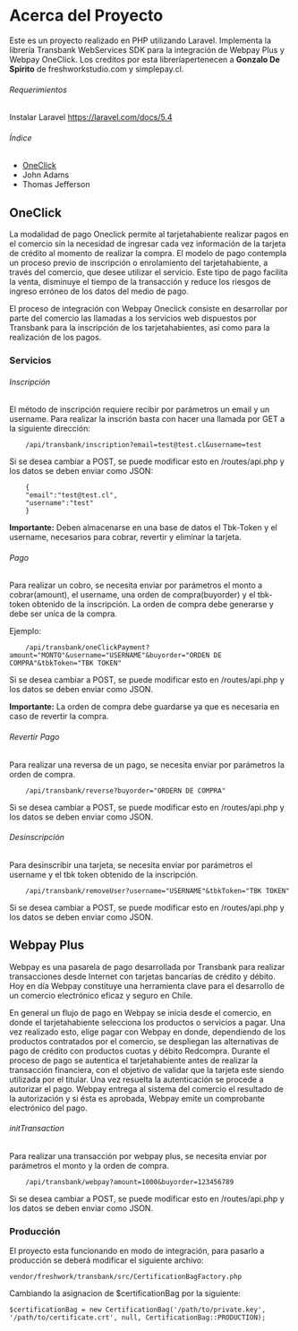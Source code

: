 # Acerca del Proyecto

Este es un proyecto realizado en PHP utilizando Laravel. 
Implementa la librería Transbank WebServices SDK para la integración de Webpay Plus y Webpay OneClick. 
Los creditos por esta libreríapertenecen a **Gonzalo De Spirito** de freshworkstudio.com y simplepay.cl.

###### Requerimientos
Instalar Laravel
https://laravel.com/docs/5.4

###### Índice
- [OneClick](#OneClick)
- John Adams
- Thomas Jefferson
## OneClick
La modalidad de pago Oneclick permite al tarjetahabiente realizar pagos en el comercio sin la
necesidad de ingresar cada vez información de la tarjeta de crédito al momento de realizar la
compra. El modelo de pago contempla un proceso previo de inscripción o enrolamiento del
tarjetahabiente, a través del comercio, que desee utilizar el servicio. Este tipo de pago facilita la
venta, disminuye el tiempo de la transacción y reduce los riesgos de ingreso erróneo de los datos
del medio de pago.

El proceso de integración con Webpay Oneclick consiste en desarrollar por parte del comercio las
llamadas a los servicios web dispuestos por Transbank para la inscripción de los tarjetahabientes,
así como para la realización de los pagos.

### Servicios

###### Inscripción
El método de inscripción requiere recibir por parámetros un email y un username.
Para realizar la inscrión basta con  hacer una llamada por GET a la siguiente dirección:

        /api/transbank/inscription?email=test@test.cl&username=test

Si se desea cambiar a POST, se puede modificar esto en /routes/api.php y los datos se deben enviar como JSON:

        {
        "email":"test@test.cl",
        "username":"test"
        }

**Importante:** Deben almacenarse en una base de datos el Tbk-Token y el username, necesarios para cobrar, revertir y eliminar la tarjeta.

###### Pago
 Para realizar un cobro, se necesita enviar por parámetros el monto a cobrar(amount), el username, una orden de compra(buyorder) y el tbk-token obtenido de la inscripción.
 La orden de compra debe generarse y debe ser unica de la compra.
 
 Ejemplo:
 
        /api/transbank/oneClickPayment?amount="MONTO"&username="USERNAME"&buyorder="ORDEN DE COMPRA"&tbkToken="TBK TOKEN"

Si se desea cambiar a POST, se puede modificar esto en /routes/api.php y los datos se deben enviar como JSON.

**Importante:** La orden de compra debe guardarse ya que es necesaria en caso de revertir la compra.
###### Revertir Pago
 Para realizar una reversa de un pago, se necesita enviar por parámetros la orden de compra.
        
        /api/transbank/reverse?buyorder="ORDERN DE COMPRA"

Si se desea cambiar a POST, se puede modificar esto en /routes/api.php y los datos se deben enviar como JSON.

###### Desinscripción
Para desinscribir una tarjeta, se necesita enviar por parámetros el username y el tbk token obtenido de la inscripción.

        /api/transbank/removeUser?username="USERNAME"&tbkToken="TBK TOKEN"

Si se desea cambiar a POST, se puede modificar esto en /routes/api.php y los datos se deben enviar como JSON.

## Webpay Plus
Webpay es una pasarela de pago desarrollada por Transbank para realizar transacciones desde Internet con tarjetas bancarías de crédito y débito. Hoy en día Webpay constituye una herramienta clave para el desarrollo de un comercio electrónico eficaz y seguro en Chile. 

En general un flujo de pago en Webpay se inicia desde el comercio, en donde el tarjetahabiente selecciona los productos o servicios a pagar. Una vez realizado esto, elige pagar con Webpay en donde, dependiendo de los productos contratados por el comercio, se despliegan las alternativas de pago de crédito con productos cuotas y débito Redcompra. Durante el proceso de pago se autentica el tarjetahabiente antes de realizar la transacción financiera, con el objetivo de validar que la tarjeta este siendo utilizada por el titular. Una vez resuelta la autenticación se procede a autorizar el pago. Webpay entrega al sistema del comercio el resultado de la autorización y si ésta es aprobada, Webpay emite un comprobante electrónico del pago.

###### initTransaction

Para realizar una transacción por webpay plus, se necesita enviar por parámetros el monto y la orden de compra.

        /api/transbank/webpay?amount=1000&buyorder=123456789

Si se desea cambiar a POST, se puede modificar esto en /routes/api.php y los datos se deben enviar como JSON.

### Producción
El proyecto esta funcionando en modo de integración, para pasarlo a producción se deberá modificar el siguiente archivo:

    vendor/freshwork/transbank/src/CertificationBagFactory.php

Cambiando la asignacion de $certificationBag por la siguiente:    

    $certificationBag = new CertificationBag('/path/to/private.key', '/path/to/certificate.crt', null, CertificationBag::PRODUCTION);
